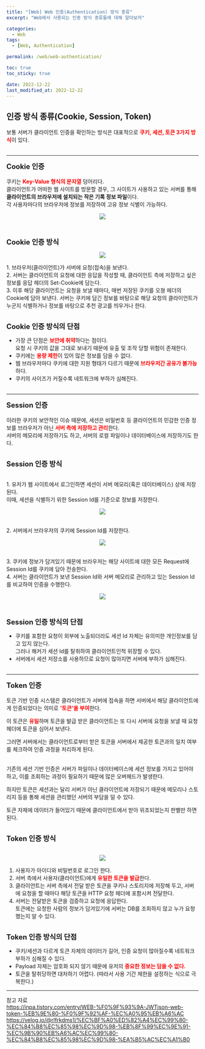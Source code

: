 ```yaml
---
title: "[Web] Web 인증(Authentication) 방식 종류"
excerpt: "Web에서 사용되는 인증 방식 종류들에 대해 알아보자"

categories:
  - Web
tags:
  - [Web, Authentication]

permalink: /web/web-authentication/

toc: true
toc_sticky: true

date: 2022-12-22
last_modified_at: 2022-12-22
--- 
```


## **인증 방식 종류(Cookie, Session, Token)**
보통 서버가 클라이언트 인증을 확인하는 방식은 대표적으로 <span style="color:red">**쿠키, 세션, 토큰 3가지 방식**</span>이 있다.<br><br>
<hr/>

<span style="font-size:130%"> **Cookie 인증** </span><br><br>
쿠키는 <span style="color:red">**Key-Value 형식의 문자열**</span> 덩어리다.<br>
클라이언트가 어떠한 웹 사이트를 방문할 경우, 그 사이트가 사용하고 있는 서버를 통해 **클라이언트의 브라우저에 설치되는 작은 기록 정보 파일**이다.<br>
각 사용자마다의 브라우저에 정보를 저장하여 고유 정보 식별이 가능하다.
<p align="center"><img src="../../../assets/images/posts/development/web/web-authentication/web-authentication-1.png"></p><br>

<span style="font-size:130%"> **Cookie 인증 방식** </span><br>
<p align="center"><img src="../../../assets/images/posts/development/web/web-authentication/web-authentication-2.png"></p>
1. 브라우저(클라이언트)가 서버에 요청(접속)을 보낸다.<br>
2. 서버는 클라이언트의 요청에 대한 응답을 작성할 때, 클라이언트 측에 저장하고 싶은 정보를 응답 헤더의 Set-Cookie에 담는다.<br>
3. 이후 해당 클라이언트는 요청을 보낼 때마다, 매번 저장된 쿠키를 오쳥 헤더의 Cookie에 담아 보낸다. 서버는 쿠키에 담긴 정보를 바탕으로 해당 요청의 클라이언트가 누군지 식별하거나 정보를 바탕으로 추천 광고를 띄우거나 한다.<br><br>

<span style="font-size:130%"> **Cookie 인증 방식의 단점**</span><br>
* 가장 큰 단점은 <span style="color:red">**보안에 취약**</span>하다는 점이다.<br>
  요청 시 쿠키의 값을 그대로 보내기 때문에 유출 및 조작 당할 위험이 존재한다.
* 쿠키에는 <span style="color:red">**용량 제한**</span>이 있어 많은 정보를 담을 수 없다.
* 웹 브라우저마다 쿠키에 대한 지원 형태가 다르기 때문에 <span style="color:red">**브라우저간 공유가 불가능**</span>하다.
* 쿠키의 사이즈가 커질수록 네트워크에 부하가 심해진다.
<br><br>
<hr/>

<span style="font-size:130%"> **Session 인증** </span><br><br>
이러한 쿠키의 보안적인 이슈 때문에, 세션은 비밀번호 등 클라이언트의 민감한 인증 정보를 브라우저가 아닌 <span style="color:red">**서버 측에 저장하고 관리**</span>한다.<br>
서버의 메모리에 저장하기도 하고, 서버의 로컬 파일이나 데이터베이스에 저장하기도 한다.<br><br>

<span style="font-size:130%"> **Session 인증 방식** </span>

<br>1. 유저가 웹 사이트에서 로그인하면 세션이 서버 메모리(혹은 데이터베이스) 상에 저장된다.<br>
  이때, 세션을 식별하기 위한 Session Id를 기준으로 정보를 저장한다.<br>
<p align="center"><img src="../../../assets/images/posts/development/web/web-authentication/web-authentication-3.png"></p>

<br>2. 서버에서 브라우저의 쿠키에 Session Id를 저장한다.
<p align="center"><img src="../../../assets/images/posts/development/web/web-authentication/web-authentication-4.png"></p>

<br>3. 쿠키에 정보가 담겨있기 때문에 브라우저는 해당 사이트에 대한 모든 Request에 Session Id를 쿠키에 담아 전송한다.
<br>4. 서버는 클라이언트가 보낸 Session Id와 서버 메모리로 관리하고 있는 Session Id를 비교하여 인증을 수행한다.
<p align="center"><img src="../../../assets/images/posts/development/web/web-authentication/web-authentication-5.png"></p>
<br>

<span style="font-size:130%"> **Session 인증 방식의 단점**</span><br>
* 쿠키를 포함한 요청이 외부에 노출되더라도 세션 Id 자체는 유의미한 개인정보를 담고 있지 않는다.<br>
  그러나 해커가 세션 Id를 탈취하여 클라이언트인척 위장할 수 있다.
* 서버에서 세션 저장소를 사용하므로 요청이 많아지면 서버에 부하가 심해진다.
<br><br>
<hr/>

<span style="font-size:130%"> **Token 인증** </span><br><br>
토큰 기반 인증 시스템은 클라이언트가 서버에 접속을 하면 서버에서 해당 클라이언트에게 인증되었다는 의미로 <span style="color:red">**'토큰'을 부여**</span>한다.<br>

이 토큰은 <span style="color:red">**유일**</span>하며 토큰을 발급 받은 클라이언트는 또 다시 서버에 요청을 보낼 때 요청 헤더에 토큰을 심어서 보낸다. <br>

그러면 서버에서는 클라이언트로부터 받은 토큰을 서버에서 제공한 토큰과의 일치 여부를 체크하여 인증 과정을 처리하게 된다.<br><br>

기존의 세션 기반 인증은 서버가 파일이나 데이터베이스에 세션 정보를 가지고 있어야 하고, 이를 조회하는 과정이 필요하기 때문에 많은 오버헤드가 발생한다.<br>

하지만 토큰은 세션과는 달리 서버가 아닌 클라이언트에 저장되기 때문에 메모리나 스토리지 등을 통해 세션을 관리했던 서버의 부담을 덜 수 있다.<br>

토큰 자체에 데이터가 들어있기 때문에 클라이언트에서 받아 위조되었는지 판별만 하면 된다.<br><br>

<span style="font-size:130%"> **Token 인증 방식** </span><br><br>
<p align="center"><img src="../../../assets/images/posts/development/web/web-authentication/web-authentication-6.png"></p>

1. 사용자가 아이디와 비밀번호로 로그인 한다.
2. 서버 측에서 사용자(클라이언트)에게 <span style="color:red">**유일한 토큰을 발급**</span>한다.
3. 클라이언트는 서버 측에서 전달 받은 토큰을 쿠키나 스토리지에 저장해 두고, 서버에 요청을 할 때마다 해당 토큰을 HTTP 요청 헤더에 포함시켜 전달한다.
4. 서버는 전달받은 토큰을 검증하고 요청에 응답한다. <br>토큰에는 요청한 사람의 정보가 담겨있기에 서버는 DB를 조회하지 않고 누가 요청했는지 알 수 있다.
<br><br>

<span style="font-size:130%"> **Token 인증 방식의 단점**</span><br>

* 쿠키/세션과 다르게 토큰 자체의 데이터가 길어, 인증 요청이 많아질수록 네트워크 부하가 심해질 수 있다.
* Payload 자체는 암호화 되지 않기 때문에 유저의 <span style="color:red">**중요한 정보는 담을 수 없다.**</span>
* 토큰을 탈취당하면 대처하기 어렵다. (따라서 사용 기간 제한을 설정하는 식으로 극복한다.)

 <hr/>
참고 자료<br>
<a href="https://inpa.tistory.com/entry/WEB-%F0%9F%93%9A-JWTjson-web-token-%EB%9E%80-%F0%9F%92%AF-%EC%A0%95%EB%A6%AC">https://inpa.tistory.com/entry/WEB-%F0%9F%93%9A-JWTjson-web-token-%EB%9E%80-%F0%9F%92%AF-%EC%A0%95%EB%A6%AC</a><br>
<a href="https://velog.io/@rlfrkdms1/%EC%BF%A0%ED%82%A4%EC%99%80-%EC%84%B8%EC%85%98%EC%9D%98-%EB%8F%99%EC%9E%91-%EC%9B%90%EB%A6%AC%EC%99%80-%EC%84%B8%EC%85%98%EC%9D%98-%EA%B5%AC%EC%A1%B0">https://velog.io/@rlfrkdms1/%EC%BF%A0%ED%82%A4%EC%99%80-%EC%84%B8%EC%85%98%EC%9D%98-%EB%8F%99%EC%9E%91-%EC%9B%90%EB%A6%AC%EC%99%80-%EC%84%B8%EC%85%98%EC%9D%98-%EA%B5%AC%EC%A1%B0</a><br>